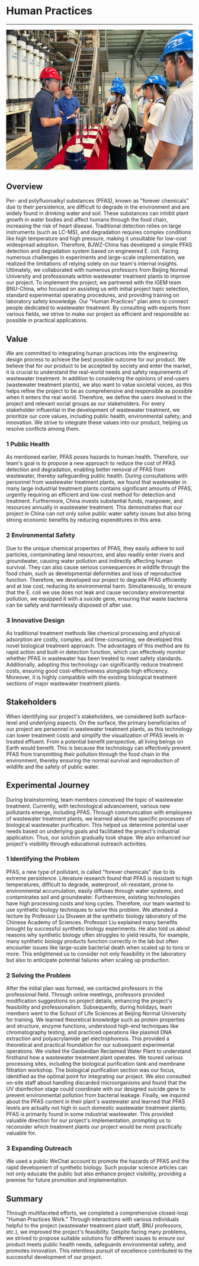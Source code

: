 # Human Practices
---
![Our team is discussing with water treatment plant workers](/assets/image/hp/hp_photo.png)
## Overview
Per- and polyfluoroalkyl substances (PFAS), known as "forever chemicals" due to their persistence, are difficult to degrade in the environment and are widely found in drinking water and soil. These substances can inhibit plant growth in water bodies and affect humans through the food chain, increasing the risk of heart disease. Traditional detection relies on large instruments (such as LC-MS), and degradation requires complex conditions like high temperature and high pressure, making it unsuitable for low-cost widespread adoption. Therefore, BJWZ-China has developed a simple PFAS detection and degradation system based on engineered E. coli. Facing numerous challenges in experiments and large-scale implementation, we realized the limitations of relying solely on our team's internal insights. Ultimately, we collaborated with numerous professors from Beijing Normal University and professionals within wastewater treatment plants to improve our project.
To implement the project, we partnered with the iGEM team BNU-China, who focused on assisting us with initial project topic selection, standard experimental operating procedures, and providing training on laboratory safety knowledge.
Our "Human Practices" plan aims to connect people dedicated to wastewater treatment. By consulting with experts from various fields, we strive to make our project as efficient and responsible as possible in practical applications.

## Value
We are committed to integrating human practices into the engineering design process to achieve the best possible outcome for our product. We believe that for our product to be accepted by society and enter the market, it is crucial to understand the real-world needs and safety requirements of wastewater treatment. In addition to considering the opinions of end-users (wastewater treatment plants), we also want to value societal voices, as this helps refine the project to be as comprehensive and responsible as possible when it enters the real world. Therefore, we define the users involved in the project and relevant social groups as our stakeholders.
For every stakeholder influential in the development of wastewater treatment, we prioritize our core values, including public health, environmental safety, and innovation. We strive to integrate these values into our product, helping us resolve conflicts among them.
### 1 Public Health
As mentioned earlier, PFAS poses hazards to human health. Therefore, our team's goal is to propose a new approach to reduce the cost of PFAS detection and degradation, enabling better removal of PFAS from wastewater, thereby safeguarding public health. During consultations with personnel from wastewater treatment plants, we found that wastewater in many large industrial treatment plants contains significant amounts of PFAS, urgently requiring an efficient and low-cost method for detection and treatment. Furthermore, China invests substantial funds, manpower, and resources annually in wastewater treatment. This demonstrates that our project in China can not only solve public water safety issues but also bring strong economic benefits by reducing expenditures in this area.
### 2 Environmental Safety
Due to the unique chemical properties of PFAS, they easily adhere to soil particles, contaminating land resources, and also readily enter rivers and groundwater, causing water pollution and indirectly affecting human survival. They can also cause serious consequences in wildlife through the food chain, such as developmental deformities and loss of reproductive function. Therefore, we developed our project to degrade PFAS efficiently and at low cost, reducing its environmental harm. Simultaneously, to ensure that the E. coli we use does not leak and cause secondary environmental pollution, we equipped it with a suicide gene, ensuring that waste bacteria can be safely and harmlessly disposed of after use.
### 3 Innovative Design
As traditional treatment methods like chemical processing and physical adsorption are costly, complex, and time-consuming, we developed this novel biological treatment approach. The advantages of this method are its rapid action and built-in detection function, which can effectively monitor whether PFAS in wastewater has been treated to meet safety standards. Additionally, adopting this technology can significantly reduce treatment costs, ensuring good cost-effectiveness alongside high efficiency. Moreover, it is highly compatible with the existing biological treatment sections of major wastewater treatment plants.

## Stakeholders
When identifying our project's stakeholders, we considered both surface-level and underlying aspects. On the surface, the primary beneficiaries of our project are personnel in wastewater treatment plants, as this technology can lower treatment costs and simplify the visualization of PFAS levels in treated effluent. From a potential benefit perspective, all living beings on Earth would benefit. This is because the technology can effectively prevent PFAS from transmitting their pollution through the food chain in the environment, thereby ensuring the normal survival and reproduction of wildlife and the safety of public water.

## Experimental Journey
During brainstorming, team members conceived the topic of wastewater treatment. Currently, with technological advancement, various new pollutants emerge, including PFAS. Through communication with employees of wastewater treatment plants, we learned about the specific processes of biological wastewater purification. This helped us determine potential user needs based on underlying goals and facilitated the project's industrial application. Thus, our solution gradually took shape. We also enhanced our project's visibility through educational outreach activities.
### 1 Identifying the Problem
PFAS, a new type of pollutant, is called "forever chemicals" due to its extreme persistence. Literature research found that PFAS is resistant to high temperatures, difficult to degrade, waterproof, oil-resistant, prone to environmental accumulation, easily diffuses through water systems, and contaminates soil and groundwater. Furthermore, existing technologies have high processing costs and long cycles. Therefore, our team wanted to use synthetic biology techniques to solve this problem. We attended a lecture by Professor Liu Shuwen at the synthetic biology laboratory of the Chinese Academy of Sciences. Professor Liu explained many benefits brought by successful synthetic biology experiments. He also told us about reasons why synthetic biology often struggles to yield results, for example, many synthetic biology products function correctly in the lab but often encounter issues like large-scale bacterial death when scaled up to tons or more. This enlightened us to consider not only feasibility in the laboratory but also to anticipate potential failures when scaling up production.
### 2 Solving the Problem
After the initial plan was formed, we contacted professors in the professional field. Through online meetings, professors provided modification suggestions on project details, enhancing the project's feasibility and professionalism. Subsequently, during holidays, team members went to the School of Life Sciences at Beijing Normal University for training. We learned theoretical knowledge such as protein properties and structure, enzyme functions, understood high-end techniques like chromatography testing, and practiced operations like plasmid DNA extraction and polyacrylamide gel electrophoresis. This provided a theoretical and practical foundation for our subsequent experimental operations. We visited the Gaobeidian Reclaimed Water Plant to understand firsthand how a wastewater treatment plant operates. We toured various processing sites, including the biological purification tank and membrane filtration workshop. The biological purification section was our focus, identified as the optimal point for integrating our project. We also consulted on-site staff about handling discarded microorganisms and found that the UV disinfection stage could coordinate with our designed suicide gene to prevent environmental pollution from bacterial leakage. Finally, we inquired about the PFAS content in their plant's wastewater and learned that PFAS levels are actually not high in such domestic wastewater treatment plants; PFAS is primarily found in some industrial wastewater. This provided valuable direction for our project's implementation, prompting us to reconsider which treatment plants our project would be most practically valuable for.
### 3 Expanding Outreach
We used a public WeChat account to promote the hazards of PFAS and the rapid development of synthetic biology. Such popular science articles can not only educate the public but also enhance project visibility, providing a premise for future promotion and implementation.

## Summary
Through multifaceted efforts, we completed a comprehensive closed-loop "Human Practices Work." Through interactions with various individuals helpful to the project (wastewater treatment plant staff, BNU professors, etc.), we improved the project's feasibility. Despite facing many problems, we strived to propose suitable solutions for different issues to ensure our product meets public health needs, safeguards environmental safety, and promotes innovation. This relentless pursuit of excellence contributed to the successful development of our project.